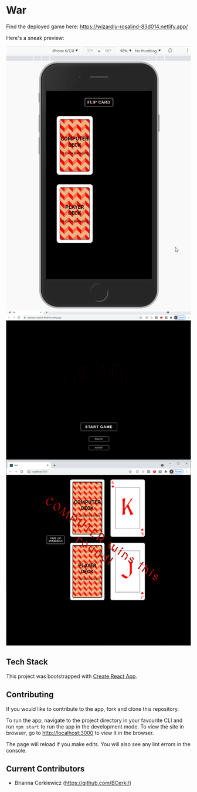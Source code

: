 # War

Find the deployed game here: https://wizardly-rosalind-83d014.netlify.app/

Here's a sneak preview:

!["Gif of Mobile View"](https://github.com/BCerki/card-game/blob/main/docs/mobileView.gif)
!["Gif of Landing Page"](https://github.com/BCerki/card-game/blob/main/docs/landingPage.gif)
!["Screenshot of Desktop Gameplay"](https://github.com/BCerki/card-game/blob/main/docs/desktopView.png)

## Tech Stack

This project was bootstrapped with [Create React App](https://github.com/facebook/create-react-app).

## Contributing

If you would like to contribute to the app, fork and clone this repository.

To run the app, navigate to the project directory in your favourite CLI and run
`npm start` to run the app in the development mode. To view the site in browser, go to [http://localhost:3000](http://localhost:3000) to view it in the browser.

The page will reload if you make edits.
You will also see any lint errors in the console.

## Current Contributors

- Brianna Cerkiewicz (https://github.com/BCerki/)
